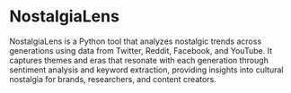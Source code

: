 # NostalgiaLens
NostalgiaLens is a Python tool that analyzes nostalgic trends across generations using data from Twitter, Reddit, Facebook, and YouTube. It captures themes and eras that resonate with each generation through sentiment analysis and keyword extraction, providing insights into cultural nostalgia for brands, researchers, and content creators.
